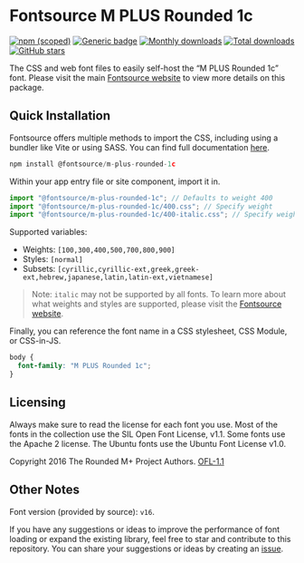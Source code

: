 # Fontsource M PLUS Rounded 1c

[![npm (scoped)](https://img.shields.io/npm/v/@fontsource/m-plus-rounded-1c?color=brightgreen)](https://www.npmjs.com/package/@fontsource/m-plus-rounded-1c) [![Generic badge](https://img.shields.io/badge/fontsource-passing-brightgreen)](https://github.com/fontsource/fontsource) [![Monthly downloads](https://badgen.net/npm/dm/@fontsource/m-plus-rounded-1c)](https://github.com/fontsource/fontsource) [![Total downloads](https://badgen.net/npm/dt/@fontsource/m-plus-rounded-1c)](https://github.com/fontsource/fontsource) [![GitHub stars](https://img.shields.io/github/stars/fontsource/fontsource.svg?style=social&label=Star)](https://github.com/fontsource/fontsource/stargazers)

The CSS and web font files to easily self-host the “M PLUS Rounded 1c” font. Please visit the main [Fontsource website](https://fontsource.org/fonts/m-plus-rounded-1c) to view more details on this package.

## Quick Installation

Fontsource offers multiple methods to import the CSS, including using a bundler like Vite or using SASS. You can find full documentation [here](https://fontsource.org/docs/getting-started/introduction).

```javascript
npm install @fontsource/m-plus-rounded-1c
```

Within your app entry file or site component, import it in.

```javascript
import "@fontsource/m-plus-rounded-1c"; // Defaults to weight 400
import "@fontsource/m-plus-rounded-1c/400.css"; // Specify weight
import "@fontsource/m-plus-rounded-1c/400-italic.css"; // Specify weight and style
```

Supported variables:
- Weights: `[100,300,400,500,700,800,900]`
- Styles: `[normal]`
- Subsets: `[cyrillic,cyrillic-ext,greek,greek-ext,hebrew,japanese,latin,latin-ext,vietnamese]`

> Note: `italic` may not be supported by all fonts. To learn more about what weights and styles are supported, please visit the [Fontsource website](https://fontsource.org/fonts/m-plus-rounded-1c).

Finally, you can reference the font name in a CSS stylesheet, CSS Module, or CSS-in-JS.

```css
body {
  font-family: "M PLUS Rounded 1c";
}
```

## Licensing
Always make sure to read the license for each font you use. Most of the fonts in the collection use the SIL Open Font License, v1.1. Some fonts use the Apache 2 license. The Ubuntu fonts use the Ubuntu Font License v1.0.

Copyright 2016 The Rounded M+ Project Authors.
[OFL-1.1](https://openfontlicense.org)

## Other Notes
Font version (provided by source): `v16`.

If you have any suggestions or ideas to improve the performance of font loading or expand the existing library, feel free to star and contribute to this repository. You can share your suggestions or ideas by creating an [issue](https://github.com/fontsource/fontsource/issues).